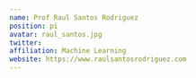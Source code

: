 ```yaml
---
name: Prof Raul Santos Rodriguez
position: pi
avatar: raul_santos.jpg
twitter: 
affiliation: Machine Learning
website: https://www.raulsantosrodriguez.com
---
```

